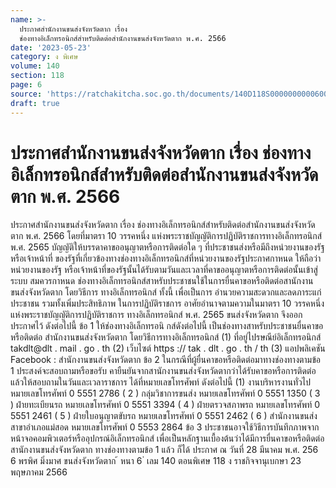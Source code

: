 ```yaml
---
name: >-
  ประกาศสำนักงานขนส่งจังหวัดตาก เรื่อง
  ช่องทางอิเล็กทรอนิกส์สำหรับติดต่อสำนักงานขนส่งจังหวัดตาก พ.ศ. 2566
date: '2023-05-23'
category: ง พิเศษ
volume: 140
section: 118
page: 6
source: 'https://ratchakitcha.soc.go.th/documents/140D118S0000000000600.pdf'
draft: true
---
```


# ประกาศสำนักงานขนส่งจังหวัดตาก เรื่อง ช่องทางอิเล็กทรอนิกส์สำหรับติดต่อสำนักงานขนส่งจังหวัดตาก พ.ศ. 2566

ประกาศสำนักงานขนส่งจังหวัดตาก เรื่อง ช่องทางอิเล็กทรอนิกส์สำหรับติดต่อสำนักงานขนส่งจังหวัดตาก พ.ศ. 2566 โดยที่มาตรา 10 วรรคหนึ่ง แห่งพระราชบัญญัติการปฏิบัติราชการทางอิเล็กทรอนิกส์ พ.ศ. 2565 บัญญัติให้บรรดาคาขออนุญาตหรือการติดต่อใด ๆ ที่ประชาชนส่งหรือมีถึงหน่วยงานของรัฐหรือเจ้าหน้าที่ ของรัฐที่เกี่ยวข้องทางช่องทางอิเล็กทรอนิกส์ที่หน่วยงานของรัฐประกาศกาหนด ให้ถือว่าหน่วยงานของรัฐ หรือเจ้าหน้าที่ของรัฐนั้นได้รับตามวันและเวลาที่คาขออนุญาตหรือการติดต่อนั้นเข้าสู่ระบบ สมควรกาหนด ช่องทางอิเล็กทรอนิกส์สาหรับประชาชนใช้ในการยื่นคาขอหรือติดต่อสานักงานขนส่งจังหวัดตาก โดยวิธีการ ทางอิเล็กทรอนิกส์ ทั้งนี้ เพื่อเป็นการ อำนวยความสะดวกและลดภาระแก่ประชาชน รวมทั้งเพิ่มประสิทธิภาพ ในการปฏิบัติราชการ อาศัยอำนาจตามความในมาตรา 10 วรรคหนึ่ง แห่งพระราชบัญญัติการปฏิบัติราชการ ทางอิเล็กทรอนิกส์ พ.ศ. 2565 ขนส่งจังหวัดตาก จึงออกประกาศไว้ ดังต่อไปนี้ ข้อ 1 ให้ช่องทางอิเล็กทรอนิ กส์ดังต่อไปนี้ เป็นช่องทางสาหรับประชาชนยื่นคาขอหรือติดต่อ สำนักงานขนส่งจังหวัดตาก โดยวิธีการทางอิเล็กทรอนิกส์ (1) ที่อยู่ไปรษณีย์อิเล็กทรอนิกส์ takdlt@dlt . mail . go . th (2) เว็บไซต์ https :// tak . dlt . go . th / th (3) แอปพลิเคชัน Facebook : สำนักงานขนส่งจังหวัดตาก ข้อ 2 ในกรณีที่ผู้ยื่นคาขอหรือติดต่อมาทางช่องทางตามข้อ 1 ประสงค์จะสอบถามหรือขอรับ คายืนยันจากสานักงานขนส่งจังหวัดตากว่าได้รับคาขอหรือการติดต่อแล้วให้สอบถามในวันและเวลาราชการ ได้ที่หมายเลขโทรศัพท์ ดังต่อไปนี้ (1) งานบริหารงานทั่วไป หมายเลขโทรศัพท์ 0 5551 2786 ( 2 ) กลุ่มวิชาการขนส่ง หมายเลขโทรศัพท์ 0 5551 1350 ( 3 ) ฝ่ายทะเบียนรถ หมายเลขโทรศัพท์ 0 5551 3394 ( 4 ) ฝ่ายตรวจสภาพรถ หมายเลขโทรศัพท์ 0 5551 2461 ( 5 ) ฝ่ายใบอนุญาตขับรถ หมายเลขโทรศัพท์ 0 5551 2462 ( 6 ) สำนักงานขนส่งสาขาอำเภอแม่สอด หมายเลขโทรศัพท์ 0 5553 2864 ข้อ 3 ประชาชนอาจใช้วิธีการบันทึกภาพจากหน้าจอคอมพิวเตอร์หรืออุปกรณ์อิเล็กทรอนิกส์ เพื่อเป็นหลักฐานเบื้องต้นว่าได้มีการยื่นคาขอหรือติดต่อสานักงานขนส่งจังหวัดตาก ทางช่องทางตามข้อ 1 แล้ว ก็ได้ ประกาศ ณ วันที่ 28 มีนาคม พ.ศ. 256 6 พรพิศ มิ่งมาศ ขนส่งจังหวัดตาก ้ หนา 6 ่ เลม 140 ตอนพิเศษ 118 ง ราชกิจจานุเบกษา 23 พฤษภาคม 2566
